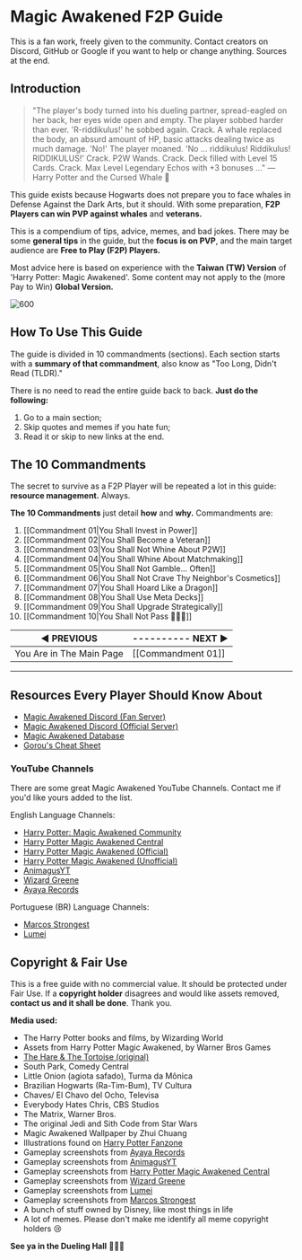 # **Magic Awakened F2P Guide**

This is a fan work, freely given to the community. Contact creators on Discord, GitHub or Google if you want to help or change anything. Sources at the end.

## Introduction
>"The player's body turned into his dueling partner, spread-eagled on her back, her eyes wide open and empty. The player sobbed harder than ever. 'R-riddikulus!' he sobbed again. Crack. A whale replaced the body, an absurd amount of HP, basic attacks dealing twice as much damage. 'No!' The player moaned. 'No ... riddikulus! Riddikulus! RIDDIKULUS!' Crack. P2W Wands. Crack. Deck filled with Level 15 Cards. Crack. Max Level Legendary Echos with +3 bonuses ..."
>— Harry Potter and the Cursed Whale 🐳

This guide exists because Hogwarts does not prepare you to face whales in Defense Against the Dark Arts, but it should. With some preparation, **F2P Players can win PVP against whales** and **veterans.**

This is a compendium of tips, advice, memes, and bad jokes. There may be some **general tips** in the guide, but the **focus is on PVP**, and the main target audience are **Free to Play (F2P) Players.**

Most advice here is based on experience with the **Taiwan (TW) Version** of 'Harry Potter: Magic Awakened'. Some content may not apply to the (more Pay to Win) **Global Version.**

![600](https://i.imgur.com/W3UBqdk.png)

## How To Use This Guide
The guide is divided in 10 commandments (sections). Each section starts with a **summary of that commandment**, also know as "Too Long, Didn't Read (TLDR)."

There is no need to read the entire guide back to back. **Just do the following:**

1. Go to a main section;
2. Skip quotes and memes if you hate fun;
3. Read it or skip to new links at the end.

## The 10 Commandments
The secret to survive as a F2P Player will be repeated a lot in this guide: **resource management.** Always.

**The 10 Commandments** just detail **how** and **why.** Commandments are:

1. [[Commandment 01|You Shall Invest in Power]]
2. [[Commandment 02|You Shall Become a Veteran]]
3. [[Commandment 03|You Shall Not Whine About P2W]]
4. [[Commandment 04|You Shall Whine About Matchmaking]]
5. [[Commandment 05|You Shall Not Gamble... Often]]
6. [[Commandment 06|You Shall Not Crave Thy Neighbor's Cosmetics]]
7. [[Commandment 07|You Shall Hoard Like a Dragon]]
8. [[Commandment 08|You Shall Use Meta Decks]]
9. [[Commandment 09|You Shall Upgrade Strategically]]
10. [[Commandment 10|You Shall Not Pass 🧙🏻‍♂️]]

| **◀ PREVIOUS**    | ---------- **NEXT ▶** |
| ------------- | ------------- |
| You Are in The Main Page | [[Commandment 01]] |

---

## Resources Every Player Should Know About
* [Magic Awakened Discord (Fan Server)](https://discord.gg/harry-potter-magic-awakened-769046926825750538)
* [Magic Awakened Discord (Official Server)](https://discord.gg/harrypottermagicawakened)
* [Magic Awakened Database](https://awakened-db.com)
* [Gorou's Cheat Sheet](https://docs.google.com/spreadsheets/d/12EwLWrgKqqKUhiBkZzKyK0RVNHT5CUHQh6geWi4z0M4/edit#gid=0)

### YouTube Channels
There are some great Magic Awakened YouTube Channels. Contact me if you'd like yours added to the list.

English Language Channels:
* [Harry Potter: Magic Awakened Community](https://www.youtube.com/@CeloHarryPotter)
* [Harry Potter Magic Awakened Central](https://www.youtube.com/@HPCentral)
* [Harry Potter Magic Awakened (Official)](https://www.youtube.com/@HPMagicAwakened)
* [Harry Potter Magic Awakened (Unofficial)](https://www.youtube.com/@HarryPotterMagicAwakened)
* [AnimagusYT](https://www.youtube.com/@AnimagusYT)
* [Wizard Greene](https://www.youtube.com/@WizardGreene)
* [Ayaya Records](https://www.youtube.com/@ayayarecords5794)

Portuguese (BR) Language Channels:
* [Marcos Strongest](https://www.youtube.com/@MarcosStrongest)
* [Lumei](https://www.youtube.com/@Lumei)

## Copyright & Fair Use

This is a free guide with no commercial value. It should be protected under Fair Use. If a **copyright holder** disagrees and would like assets removed, **contact us and it shall be done**. Thank you.

**Media used:**

* The Harry Potter books and films, by Wizarding World
* Assets from Harry Potter Magic Awakened, by Warner Bros Games
* [The Hare & The Tortoise (original)](https://read.gov/aesop/025.html)
* South Park, Comedy Central
* Little Onion (agiota safado), Turma da Mônica
* Brazilian Hogwarts (Ra-Tim-Bum), TV Cultura
* Chaves/ El Chavo del Ocho, Televisa
* Everybody Hates Chris, CBS Studios
* The Matrix, Warner Bros.
* The original Jedi and Sith Code from Star Wars
* Magic Awakened Wallpaper by Zhui Chuang
* Illustrations found on [Harry Potter Fanzone](https://harrypotterfanzone.com)
* Gameplay screenshots from [Ayaya Records](https://www.youtube.com/@ayayarecords5794)
* Gameplay screenshots from [AnimagusYT](https://www.youtube.com/@AnimagusYT)
* Gameplay screenshots from [Harry Potter Magic Awakened Central](https://www.youtube.com/@HPCentral)
* Gameplay screenshots from [Wizard Greene](https://www.youtube.com/@WizardGreene)
* Gameplay screenshots from [Lumei](https://www.youtube.com/@Lumei)
* Gameplay screenshots from [Marcos Strongest](https://www.youtube.com/@MarcosStrongest)
* A bunch of stuff owned by Disney, like most things in life
* A lot of memes. Please don't make me identify all meme copyright holders 😢

**See ya in the Dueling Hall** 🧙🏻‍♂️